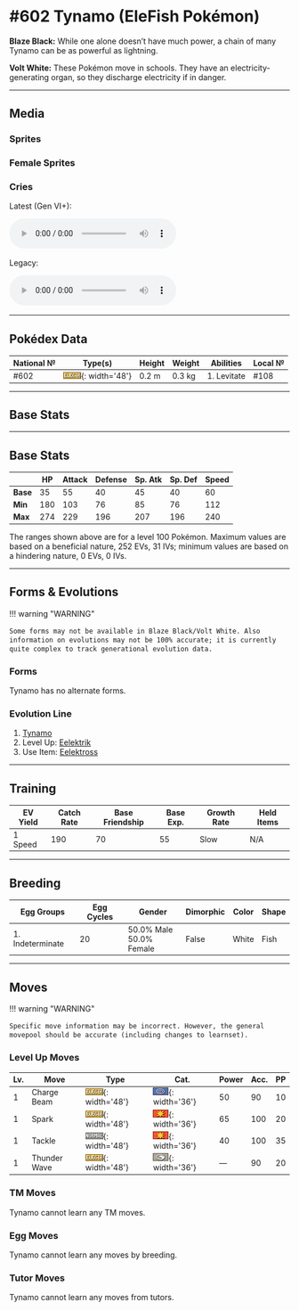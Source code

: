 # #602 Tynamo (EleFish Pokémon)

**Blaze Black:** While one alone doesn’t have much power, a chain of many Tynamo can be as powerful as lightning.

**Volt White:** These Pokémon move in schools. They have an electricity-generating organ, so they discharge electricity if in danger.

---

## Media

### Sprites

### Female Sprites

### Cries

Latest (Gen VI+):
<p><audio controls>
  <source src='../assets/cries/602/latest.ogg' type='audio/ogg'>
  Your browser does not support the audio element.
</audio></p>

Legacy:
<p><audio controls>
  <source src='../assets/cries/602/legacy.ogg' type='audio/ogg'>
  Your browser does not support the audio element.
</audio></p>

---

## Pokédex Data

| National № | Type(s) | Height | Weight | Abilities | Local № |
|------------|---------|--------|--------|-----------|---------|
| #602 | ![electric](../assets/types/electric.png){: width='48'} | 0.2 m | 0.3 kg | 1. Levitate | #108 |

---

## Base Stats
---

## Base Stats
|   | HP | Attack | Defense | Sp. Atk | Sp. Def | Speed |
|---|----|--------|---------|---------|---------|-------|
| **Base** | 35 | 55 | 40 | 45 | 40 | 60 |
| **Min** | 180 | 103 | 76 | 85 | 76 | 112 |
| **Max** | 274 | 229 | 196 | 207 | 196 | 240 |

The ranges shown above are for a level 100 Pokémon. Maximum values are based on a beneficial nature, 252 EVs, 31 IVs; minimum values are based on a hindering nature, 0 EVs, 0 IVs.

---

## Forms & Evolutions

!!! warning "WARNING"

    Some forms may not be available in Blaze Black/Volt White. Also information on evolutions may not be 100% accurate; it is currently quite complex to track generational evolution data.

### Forms

Tynamo has no alternate forms.

### Evolution Line

1. [Tynamo](tynamo.md/)
1. Level Up: [Eelektrik](eelektrik.md/)
1. Use Item: [Eelektross](eelektross.md/)

---

## Training

| EV Yield | Catch Rate | Base Friendship | Base Exp. | Growth Rate | Held Items |
|----------|------------|-----------------|-----------|-------------|------------|
| 1 Speed | 190 | 70 | 55 | Slow | N/A |

---

## Breeding

| Egg Groups | Egg Cycles | Gender | Dimorphic | Color | Shape |
|------------|------------|--------|-----------|-------|-------|
| 1. Indeterminate | 20 | 50.0% Male<br>50.0% Female | False | White | Fish |

---

## Moves

!!! warning "WARNING"

    Specific move information may be incorrect. However, the general movepool should be accurate (including changes to learnset).

### Level Up Moves

Lv. | Move | Type | Cat. | Power | Acc. | PP
--- | --- | --- | --- | --- | --- | ---
| 1 | Charge Beam | ![electric](../assets/types/electric.png){: width='48'} | ![special](../assets/move_category/special.png){: width='36'} | 50 | 90 | 10 |
| 1 | Spark | ![electric](../assets/types/electric.png){: width='48'} | ![physical](../assets/move_category/physical.png){: width='36'} | 65 | 100 | 20 |
| 1 | Tackle | ![normal](../assets/types/normal.png){: width='48'} | ![physical](../assets/move_category/physical.png){: width='36'} | 40 | 100 | 35 |
| 1 | Thunder Wave | ![electric](../assets/types/electric.png){: width='48'} | ![status](../assets/move_category/status.png){: width='36'} | — | 90 | 20 |

### TM Moves

Tynamo cannot learn any TM moves.
### Egg Moves

Tynamo cannot learn any moves by breeding.
### Tutor Moves

Tynamo cannot learn any moves from tutors.
